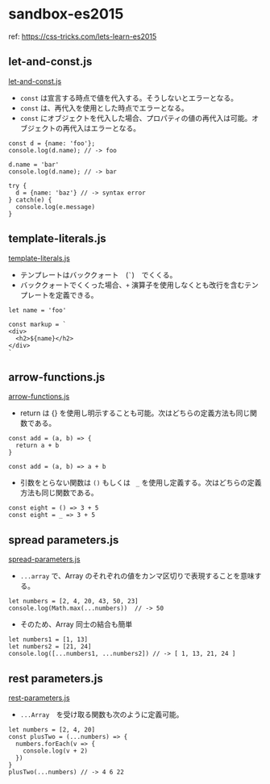 # sandbox-es2015

ref:
https://css-tricks.com/lets-learn-es2015


## let-and-const.js

[let-and-const.js](src/let-and-const.js)

* `const` は宣言する時点で値を代入する。そうしないとエラーとなる。
* `const` は、再代入を使用とした時点でエラーとなる。
* `const` にオブジェクトを代入した場合、プロパティの値の再代入は可能。オブジェクトの再代入はエラーとなる。

```
const d = {name: 'foo'};
console.log(d.name); // -> foo

d.name = 'bar'
console.log(d.name); // -> bar

try {
  d = {name: 'baz'} // -> syntax error
} catch(e) {
  console.log(e.message)
}
```


## template-literals.js

[template-literals.js](src/template-literals.js)

* テンプレートはバッククォート　(`` ` ``)　でくくる。
* バッククォートでくくった場合、`+` 演算子を使用しなくとも改行を含むテンプレートを定義できる。

```
let name = 'foo'

const markup = `
<div>
  <h2>${name}</h2>
</div>
`
```


## arrow-functions.js

[arrow-functions.js](src/arrow-functions.js)

* return は {} を使用し明示することも可能。次はどちらの定義方法も同じ関数である。

```
const add = (a, b) => {
  return a + b
}

const add = (a, b) => a + b
```


* 引数をとらない関数は `()` もしくは ` _` を使用し定義する。次はどちらの定義方法も同じ関数である。

```
const eight = () => 3 + 5
const eight = _ => 3 + 5
```


## spread parameters.js

[spread-parameters.js](src/spread-parameters.js)

* `...array` で、Array のそれぞれの値をカンマ区切りで表現することを意味する。


```
let numbers = [2, 4, 20, 43, 50, 23]
console.log(Math.max(...numbers))  // -> 50

```

* そのため、Array 同士の結合も簡単

```
let numbers1 = [1, 13]
let numbers2 = [21, 24]
console.log([...numbers1, ...numbers2]) // -> [ 1, 13, 21, 24 ]
```


## rest parameters.js

[rest-parameters.js](src/rest-parameters.js)

* `...Array`　を受け取る関数も次のように定義可能。 

```
let numbers = [2, 4, 20]
const plusTwo = (...numbers) => {
  numbers.forEach(v => {
    console.log(v + 2)
  })
}
plusTwo(...numbers) // -> 4 6 22
```
